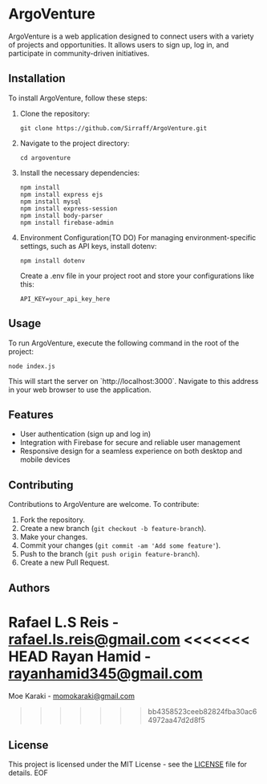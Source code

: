 # ArgoVenture

ArgoVenture is a web application designed to connect users with a variety of projects and opportunities. It allows users to sign up, log in, and participate in community-driven initiatives.


## Installation

To install ArgoVenture, follow these steps:

1. Clone the repository:
   ```
   git clone https://github.com/Sirraff/ArgoVenture.git
   ```
2. Navigate to the project directory:
   ```
   cd argoventure
   ```
3. Install the necessary dependencies:
   ```
   npm install
   npm install express ejs
   npm install mysql
   npm install express-session
   npm install body-parser
   npm install firebase-admin
   ```
4. Environment Configuration(TO DO)
   For managing environment-specific settings, such as API keys, install dotenv:
   ```
   npm install dotenv
   ```
   Create a .env file in your project root and store your configurations like this:
   ```
   API_KEY=your_api_key_here
   ```
   

## Usage

To run ArgoVenture, execute the following command in the root of the project:

```
node index.js
```

This will start the server on \`http://localhost:3000\`. Navigate to this address in your web browser to use the application.

## Features

- User authentication (sign up and log in)
- Integration with Firebase for secure and reliable user management
- Responsive design for a seamless experience on both desktop and mobile devices

## Contributing

Contributions to ArgoVenture are welcome. To contribute:

1. Fork the repository.
2. Create a new branch (```git checkout -b feature-branch```).
3. Make your changes.
4. Commit your changes (```git commit -am 'Add some feature'```).
5. Push to the branch (```git push origin feature-branch```).
6. Create a new Pull Request.

## Authors
Rafael L.S Reis - rafael.ls.reis@gmail.com
<<<<<<< HEAD
Rayan Hamid - rayanhamid345@gmail.com
=======

Moe Karaki - momokaraki@gmail.com
>>>>>>> bb4358523ceeb82824fba30ac64972aa47d2d8f5

## License

This project is licensed under the MIT License - see the [LICENSE](LICENSE) file for details.
EOF
